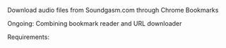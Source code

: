 Download audio files from Soundgasm.com through Chrome Bookmarks

Ongoing:
Combining bookmark reader and URL downloader

Requirements:

